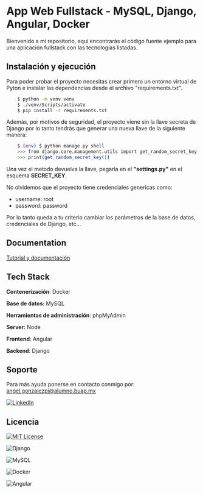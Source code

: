 
# App Web Fullstack - MySQL, Django, Angular, Docker

Bienvenido a mi repositorio, aquí encontrarás el código fuente ejemplo para una aplicación fullstack con las tecnologías listadas.



## Instalación y ejecución

Para poder probar el proyecto necesitas crear primero un entorno virtual de Pyton e instalar las dependencias desde el archivo "requirements.txt".

```bash
    $ python -m venv venv
    $ ./venv/Scripts/activate
    $ pip install -r requirements.txt
```

Además, por motivos de seguridad, el proyecto viene sin la llave secreta de Django  por lo tanto tendrás que generar una nueva llave de la siguiente manera:
```bash
    $ (env) $ python manage.py shell
    >>> from django.core.management.utils import get_random_secret_key
    >>> print(get_random_secret_key())
```

Una vez el metodo devuelva la llave, pegarla en el **"settings.py"** en el esquema **SECRET_KEY**.

No olvidemos que el proyecto tiene credenciales genericas como:

- username: root
- password: password

Por lo tanto queda a tu criterio cambiar los parámetros de la base de datos, credenciales de Django, etc...


    
## Documentation

[Tutorial y documentación](https://pinola.notion.site/Construyendo-una-App-Web-con-Docker-MySQL-Django-y-Angular-e83fbbab72bb4da19858445c7a36f7a1?pvs=4)


## Tech Stack
**Contenerización**: Docker

**Base de datos:** MySQL

**Herramientas de administración**: phpMyAdmin

**Server:** Node

**Frontend**: Angular

**Backend**: Django


## Soporte

Para más ayuda ponerse en contacto conmigo por: angel.gonzalezpi@alumno.buap.mx

[![LinkedIn](https://img.shields.io/badge/LinkedIn-0077B5?style=for-the-badge&logo=linkedin&logoColor=white)](https://www.linkedin.com/in/agpineda/)


## Licencia


[![MIT License](https://img.shields.io/badge/License-MIT-green.svg)](https://choosealicense.com/licenses/mit/)


![Django](https://img.shields.io/badge/Django-092E20?style=for-the-badge&logo=django&logoColor=white) 

![MySQL](https://img.shields.io/badge/MySQL-00000F?style=for-the-badge&logo=mysql&logoColor=white)

![Docker](https://img.shields.io/badge/docker-%230db7ed.svg?style=for-the-badge&logo=docker&logoColor=white)

![Angular](https://img.shields.io/badge/Angular-DD0031?style=for-the-badge&logo=angular&logoColor=white)
